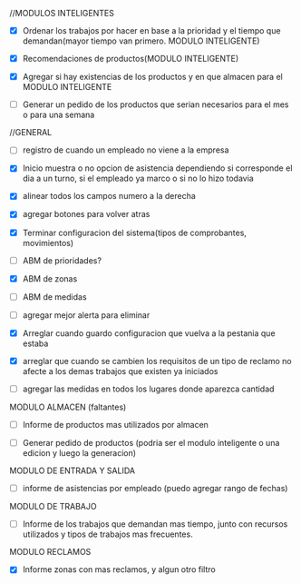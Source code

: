 
//MODULOS INTELIGENTES
- [x] Ordenar los trabajos por hacer en base a la prioridad y el tiempo que demandan(mayor tiempo van primero. MODULO INTELIGENTE)
- [x] Recomendaciones de productos(MODULO INTELIGENTE)
- [x] Agregar si hay existencias de los productos y en que almacen para el MODULO INTELIGENTE
- [ ] Generar un pedido de los productos que serian necesarios para el mes o para una semana


//GENERAL
- [ ] registro de cuando un empleado no viene a la empresa 
- [x] Inicio muestra o no opcion de asistencia dependiendo si corresponde el dia a un turno, si el empleado ya 
marco o si no lo hizo todavia
- [x] alinear todos los campos numero a la derecha
- [x] agregar botones para volver atras
- [x] Terminar configuracion del sistema(tipos de comprobantes, movimientos)
- [ ] ABM de prioridades?
- [x] ABM de zonas
- [ ] ABM de medidas
- [ ] agregar mejor alerta para eliminar
- [x] Arreglar cuando guardo configuracion que vuelva a la pestania que estaba
- [x] arreglar que cuando se cambien los requisitos de un tipo de reclamo no afecte
a los demas trabajos que existen ya iniciados
- [ ] agregar las medidas en todos los lugares donde aparezca cantidad


MODULO ALMACEN (faltantes)
- [ ] Informe de productos mas utilizados por almacen
- [ ] Generar pedido de productos (podria ser el modulo inteligente o una edicion y luego la generacion)


MODULO DE ENTRADA Y SALIDA
- [ ] informe de asistencias por empleado (puedo agregar rango de fechas)


MODULO DE TRABAJO
- [ ] Informe de los trabajos que demandan mas tiempo, junto con recursos utilizados y tipos de trabajos mas frecuentes.

MODULO RECLAMOS
- [x] Informe zonas con mas reclamos, y algun otro filtro




